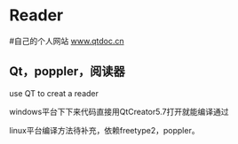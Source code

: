 # Reader

#自己的个人网站 www.qtdoc.cn

## Qt，poppler，阅读器

use QT to creat a reader


windows平台下下来代码直接用QtCreator5.7打开就能编译通过

linux平台编译方法待补充，依赖freetype2，poppler。
